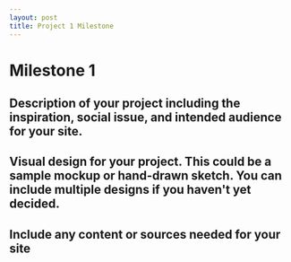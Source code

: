 ```yaml
---
layout: post
title: Project 1 Milestone
---
```


# Milestone 1

## Description of your project including the inspiration, social issue, and intended audience for your site.

## Visual design for your project. This could be a sample mockup or hand-drawn sketch. You can include multiple designs if you haven't yet decided.

## Include any content or sources needed for your site
